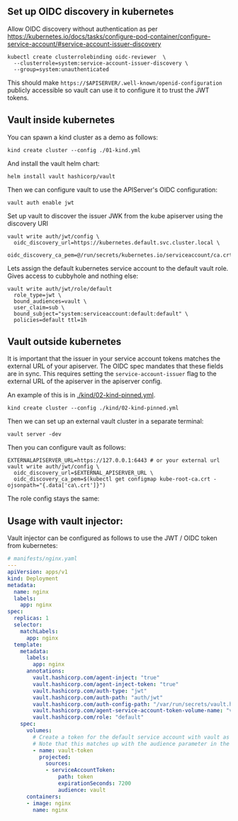 

## Set up OIDC discovery in kubernetes
Allow OIDC discovery without authentication as per https://kubernetes.io/docs/tasks/configure-pod-container/configure-service-account/#service-account-issuer-discovery
```
kubectl create clusterrolebinding oidc-reviewer  \
  --clusterrole=system:service-account-issuer-discovery \
  --group=system:unauthenticated
```

This should make
`https://$APISERVER/.well-known/openid-configuration`
publicly accessible so vault can use it to configure it to trust the JWT
tokens.


## Vault inside kubernetes

You can spawn a kind cluster as a demo as follows:
```
kind create cluster --config ./01-kind.yml
```

And install the vault helm chart:
```
helm install vault hashicorp/vault
```

Then we can configure vault to use the APIServer's OIDC configuration:


```
vault auth enable jwt
```

Set up vault to discover the issuer JWK from the kube apiserver using the discovery URI
```
vault write auth/jwt/config \
  oidc_discovery_url=https://kubernetes.default.svc.cluster.local \
  oidc_discovery_ca_pem=@/run/secrets/kubernetes.io/serviceaccount/ca.crt
```


Lets assign the default kubernetes service account to the default vault role.
Gives access to cubbyhole and nothing else:
```
vault write auth/jwt/role/default
  role_type=jwt \
  bound_audiences=vault \
  user_claim=sub \
  bound_subject="system:serviceaccount:default:default" \
  policies=default ttl=1h
```

## Vault outside kubernetes

It is important that the issuer in your service account tokens matches the external URL of your apiserver. The OIDC spec mandates that these fields are in sync. This requires setting the `service-account-issuer` flag to the external URL of the apiserver in the apiserver config.

An example of this is in [./kind/02-kind-pinned.yml](./kind/02-kind-pinned.yml).
```
kind create cluster --config ./kind/02-kind-pinned.yml
```

Then we can set up an external vault cluster in a separate terminal:
```
vault server -dev
```

Then you can configure vault as follows:

```
EXTERNALAPISERVER_URL=https://127.0.0.1:6443 # or your external url
vault write auth/jwt/config \
  oidc_discovery_url=$EXTERNAL_APISERVER_URL \
  oidc_discovery_ca_pem=$(kubectl get configmap kube-root-ca.crt -ojsonpath="{.data['ca\.crt']}")
```

The role config stays the same:



## Usage with vault injector:

Vault injector can be configured as follows to use the JWT / OIDC token from kubernetes:

```yaml
# manifests/nginx.yaml
---
apiVersion: apps/v1
kind: Deployment
metadata:
  name: nginx
  labels:
    app: nginx
spec:
  replicas: 1
  selector:
    matchLabels:
      app: nginx
  template:
    metadata:
      labels:
        app: nginx
      annotations:
        vault.hashicorp.com/agent-inject: "true"
        vault.hashicorp.com/agent-inject-token: "true"
        vault.hashicorp.com/auth-type: "jwt"
        vault.hashicorp.com/auth-path: "auth/jwt"
        vault.hashicorp.com/auth-config-path: "/var/run/secrets/vault.hashicorp.com/serviceaccount/token"
        vault.hashicorp.com/agent-service-account-token-volume-name: "vault-token"
        vault.hashicorp.com/role: "default"
    spec:
      volumes:
        # Create a token for the default service account with vault as an audience.
        # Note that this matches up with the audience parameter in the jwt auth role config
        - name: vault-token
          projected:
            sources:
            - serviceAccountToken:
                path: token
                expirationSeconds: 7200
                audience: vault
      containers:
      - image: nginx
        name: nginx
```
